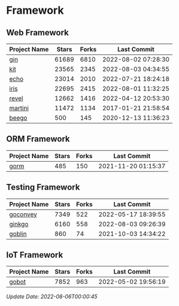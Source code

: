 # Framework

## Web Framework
| Project Name | Stars | Forks | Last Commit |
| ------------ | ----- | ----- | ----------- |
| [gin](https://github.com/gin-gonic/gin) | 61689 | 6810 | 2022-08-02 07:28:30 |
| [kit](https://github.com/go-kit/kit) | 23565 | 2345 | 2022-08-03 04:34:55 |
| [echo](https://github.com/labstack/echo) | 23014 | 2010 | 2022-07-21 18:24:18 |
| [iris](https://github.com/kataras/iris) | 22695 | 2415 | 2022-08-01 11:32:25 |
| [revel](https://github.com/revel/revel) | 12662 | 1416 | 2022-04-12 20:53:30 |
| [martini](https://github.com/go-martini/martini) | 11472 | 1134 | 2017-01-21 21:58:54 |
| [beego](https://github.com/astaxie/beego) | 500 | 145 | 2020-12-13 11:36:23 |

## ORM Framework
| Project Name | Stars | Forks | Last Commit |
| ------------ | ----- | ----- | ----------- |
| [gorm](https://github.com/jinzhu/gorm) | 485 | 150 | 2021-11-20 01:15:37 |

## Testing Framework
| Project Name | Stars | Forks | Last Commit |
| ------------ | ----- | ----- | ----------- |
| [goconvey](https://github.com/smartystreets/goconvey) | 7349 | 522 | 2022-05-17 18:39:55 |
| [ginkgo](https://github.com/onsi/ginkgo) | 6160 | 558 | 2022-08-03 09:26:39 |
| [goblin](https://github.com/franela/goblin) | 860 | 74 | 2021-10-03 14:34:22 |

## IoT Framework
| Project Name | Stars | Forks | Last Commit |
| ------------ | ----- | ----- | ----------- |
| [gobot](https://github.com/hybridgroup/gobot) | 7852 | 963 | 2022-05-02 19:56:19 |

*Update Date: 2022-08-06T00:00:45*